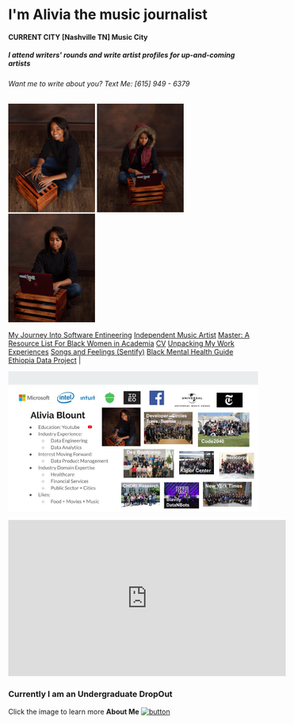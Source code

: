 # I'm Alivia the music journalist 
#### CURRENT CITY [Nashville TN] Music City
##### I attend writers' rounds and write artist profiles for up-and-coming artists

###### Want me to write about you? Text Me: [615] 949 - 6379
<p float="left">
  <img src="/images/P10.jpg" width="175" />
  <img src="/images/P24.jpg" width="175" /> 
  <img src="/images/P7.jpg" width="175" />
</p>


[My Journey Into Software Entineering](https://amblount.github.io/AddaTwist)
[Independent Music Artist](https://amblount.github.io/IMA) 
[Master: A Resource List For Black Women in Academia](https://amblount.github.io/master)
[CV](https://amblount.github.io/about) 
[Unpacking My Work Experiences](https://amblount.github.io/unpackingwork) 
[Songs and Feelings (Sentify)](https://amblount.github.io/a-girl-like-me) 
[Black Mental Health Guide](https://amblount.github.io/blackmentalhealth) 
[Ethiopia Data Project](https://amblount.github.io/ethiopiadata) |

![Places I've worked](/images/AboutMe.jpg)

<iframe width="560" height="315" src="https://www.youtube.com/embed/gUj00hAelR4" frameborder="0" allow="accelerometer; autoplay; clipboard-write; encrypted-media; gyroscope; picture-in-picture" allowfullscreen></iframe>

### Currently I am an Undergraduate DropOut
Click the image to learn more **About Me**
[![button](https://th.bing.com/th/id/R0958b0417915a43302fc982b3969d6c8?rik=xA5XN50PXDbiyQ&riu=http%3a%2f%2fcdn.spoilertv.com%2fimages%2fheaders%2fgrown-ish.jpg&ehk=yyAa8r9eZ4ywjb0YqBzkwEaC1eK6J8XmGHeKMM0xvdc%3d&risl=&pid=ImgRaw)](https://amblount.github.io/about)








